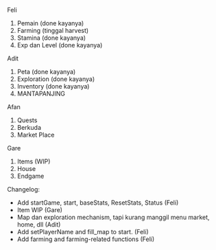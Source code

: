 Feli

1. Pemain (done kayanya)
2. Farming (tinggal harvest)
3. Stamina (done kayanya)
4. Exp dan Level (done kayanya)

Adit

1. Peta (done kayanya)
2. Exploration (done kayanya)
3. Inventory (done kayanya)
4. MANTAPANJING

Afan

1. Quests
2. Berkuda
3. Market Place

Gare

1. Items (WIP)
2. House
3. Endgame

Changelog:

- Add startGame, start, baseStats, ResetStats, Status (Feli)
- Item WIP (Gare)
- Map dan exploration mechanism, tapi kurang manggil menu market, home, dll (Adit)
- Add setPlayerName and fill_map to start. (Feli)
- Add farming and farming-related functions (Feli)
